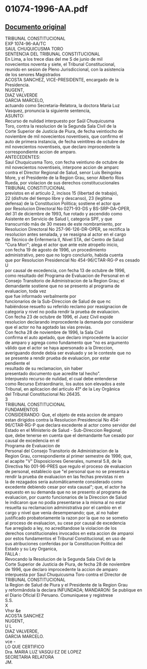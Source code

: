 
01074-1996-AA.pdf
=================
  
[Documento original](https://tc.gob.pe/jurisprudencia/1997/01074-1996-AA.pdf)  
---  
TRIBUNAL CONSTITUCIONAL  
EXP 1074-96-AA/TC  
SAUL CHUQUICUSMA TORO  
SENTENCIA DEL TRIBUNAL CONSTITUCIONAL  
En Lima, a los trece dias del me S de junio de mil  
novecientos noventa y siete, el Tribunal Constitucional,  
reunido en sesion de Pleno Jurisdiccional, con la asistencia  
de los senores Magistrados  
ACOSTA SANCHEZ, VICE-PRESIDENTE, encargado de la  
Presidencia.  
NUGENT,  
DIAZ VALVERDE  
GARCIA MARCELO,  
actuando como Secretaria-Relatora, la doctora Maria Luz  
Vasquez, pronuncia la siguiente sentencia,  
ASUNTO:  
Recurso de nulidad interpuesto por Saûl Chuquicusma  
Toro, contra la resolucion de la Segunda Sala Civil de la  
Corte Superior de Justicia de Piura, de fecha veintiocho de  
noviembre de mil novecientos noventiseis, que confirmo el  
auto de primera instancia, de fecha veintitres de octubre de  
mil novecientos noventiseis, que declaro improcedente la  
correspondiente accion de amparo.  
ANTECEDENTES:  
Saul Chuquicusma Toro, con fecha veintiuno de octubre de  
mil novecientos noventiseis, interpone accion de amparc  
contra el Director Regional de Salud, senor Luis Beingolea  
More, y el Presidente de la Region Grau, senor Alberto Rios  
Rueda, por violacion de sus derechos constitucucionales  
TRIBUNAL CONSTITUCIONAL  
previstos en el articulo 2, incisos 15 (libertad de trabajo),  
22 (disfrute del tiempo libre y descanso), 23 (legitima  
defensa) de la Constitucion Politica; sostiene el actor que  
por Resolucion Directoral No 0271-93-DS y BS-SRP-DA-OPER,  
del 31 de diciembre de 1993, fue rotado y ascendido como  
Asistente en Servicio de Salud I, categoria SPF, y que  
transcurrido mâs de 30 meses de este nombramiento, por  
Resolucion Directoral No 257-96-126-DR-OPER, se rectifica la  
resolucion antes senalada, y se reasigna al actor en el cargo  
de Técnico de Enfermeria II, Nivel STA, del Centro de Salud  
"Cura Mori"; alega el actor que ante este atropello inicio,  
con fecha 19 de agosto de 1996, un procedimiento  
administrativo, pero que no logro concluirlo, habida cuenta  
que por Resolucion Presidencial No 454-96/CTAR-RG-P es cesado  
U  
por causal de excedencia, con fecha 13 de octubre de 1996,  
como resultado del Programa de Evaluacion de Personal en el  
Consejo Transitorio de Administracion de la Region Grau; el  
demandante sostiene que no se presento al programa de  
evaluacion, toda vez  
que fue informado verbalmente por  
funcionarios de la Sub-Direccion de Salud de que nc  
habiéndose resuelto su referido reclamo por reasignacion de  
categoria y nivel no podia rendir la prueba de evaluacion.  
Con fecha 23 de octubre de 1996, el Juez Civil expide  
resolucion declarando improcedente la demanda por considerar  
que el actor no ha agotado las vias previas.  
Con fecha 28 de noviembre de 1996, la Sala Civil  
confirma el auto apelado, que declaro improcedente la accior  
de amparo y agrega como fundamento que "no es argumento  
vâlido que el actor se haya apersonado a la Direccion,  
averiguando donde debia ser evaluado y se le conteste que no  
se presente a rendir prueba de evaluacion, por estar  
pendiente el  
resultado de su reclamacion, sin haber  
presentado documento que acredite tal hecho".  
Interpuesto recurso de nulidad, el cual debe entenderse  
como Recurso Extraordinario, los autos son elevados a este  
Tribunal, en aplicacion del articulo 41° de la Ley Orgânica  
del Tribunal Constitucional No 26435.  
3  
TRIBUNAL CONSTITUCIONAL  
FUNDAMENTOS  
CONSIDERANDO: Que, el objeto de esta accion de amparo  
estan dirigidos contra la Resolucion Presidencial No 454-  
96/CTAR-RG-P que declara excedente al actor como servidor del  
Estado en el Ministerio de Salud - Sub-Direccion Regional;  
que, debe tenerse en cuenta que el demandante fue cesado por  
causal de excedencia en el  
Programa de Evaluacion de  
Personal del Consejo Transitorio de Administracion de la  
Region Grau, correspondiente al primer semestre de 1996; que,  
el acapite "V" Disposiciones Generales, numeral 5.8, de la  
Directiva No 001-96-PRES que regulo el proceso de evaluacion  
de personal, establecio que "el personal que no se presenta a  
rendir la prueba de evaluacion en las fechas previstas ni en  
la de rezagados seria automâticamente considerado como  
excedente debiendo cesar por esta causal"; que, el actor ha  
expuesto en su demanda que no se presento al programa de  
evaluacion, por cuanto funcionarios de la Direccion de Salud  
le indicaron que no podia presentarse a la misma al no estar  
resuelta su reclamacion administrativa por el cambio en el  
cargo y nivel que venia desempenando; que, al no haber  
justificado probatoriamente la razon por la que no se sometio  
al proceso de evaluacion, su cese por causal de excedencia  
fue arreglado a ley, no acreditandose la violacion de los  
derechos constitucionales invocados en esta accion de amparoi  
por estos fundamentos el Tribunal Constitucional, en uso de  
sus atribuciones conferidas por la Constitucion Politica del  
Estado y su Ley Organica,  
FALLA :  
Revocando la Resolucion de la Segunda Sala Civil de la  
Corte Superior de Justicia de Piura, de fecha 28 de noviembre  
de 1996, que declaro improcedente la accion de amparo  
interpuesta por Saul Chuquicusma Toro contra el Director de  
TRIBUNAL CONSTITUCIONAL  
la Region de Salud de Piura y el Presidente de la Region Grau  
y reformândola la declara INFUNDADA; MANDARON: Se publique en  
el Diario Oficial El Peruano. Comuniquese y registrese  
S.S.  
X  
Vhsr &e  
ACOSTA SANCHEZ  
NUGENT,  
U L  
DIAZ VALVERDE,  
GARCIA MARCELO.  
vce -  
LO QUE CERTIFICO  
Dra. MARIA LUZ VASQU  EZ DE LOPEZ  
SECRETARIA RELATORA  
JM.